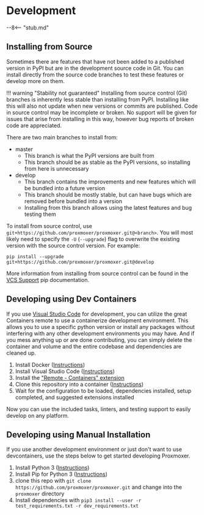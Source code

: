 # Development

--8<-- "stub.md"

## Installing from Source

Sometimes there are features that have not been added to a published version in PyPI but are
in the development source code in Git. You can install directly from the source code branches
to test these features or develop more on them.

!!! warning "Stability not guaranteed"
    Installing from source control (Git) branches is inherently less stable than installing
    from PyPI. Installing like this will also not update when new versions or commits are published.
    Code in source control may be incomplete or broken. No support will be given
    for issues that arise from installing in this way, however bug reports of broken code
    are appreciated.

There are two main branches to install from:

* master
  * This branch is what the PyPI versions are built from
  * This branch should be as stable as the PyPI versions, so installing from here is unnecessary
* develop
  * This branch contains the improvements and new features which will be bundled into a future version
  * This branch should be mostly stable, but can have bugs which are removed before bundled into a version
  * Installing from this branch allows using the latest features and bug testing them

To install from source control, use `git+https://github.com/proxmoxer/proxmoxer.git@<branch>`. You will most likely need to specify the `-U` (`--upgrade`) flag to overwrite the existing version with
the source control version.
For example:

```shell
pip install --upgrade git+https://github.com/proxmoxer/proxmoxer.git@develop
```

More information from installing from source control can be found in the [VCS Support](https://pip.pypa.io/en/stable/topics/vcs-support/) pip documentation.

## Developing using Dev Containers

If you use [Visual Studio Code]() for development, you can utilize the great Containers remote to use a containerize development environment. This allows you to use a specific python version or install any packages without interfering with any other development environments you may have. And if you mess anything up or are done contributing, you can simply delete the container and volume and the entire codebase and dependencies are cleaned up.

1. Install Docker ([Instructions](https://www.docker.com/get-started))
2. Install Visual Studio Code ([Instructions](https://code.visualstudio.com/download))
3. Install the ["Remote - Containers" extension](https://marketplace.visualstudio.com/items?itemName=ms-vscode-remote.remote-containers)
4. Clone this repository into a container ([Instructions](https://code.visualstudio.com/docs/remote/containers#_quick-start-open-a-git-repository-or-github-pr-in-an-isolated-container-volume))
5. Wait for the configuration to be loaded, dependencies installed, setup completed, and suggested extensions installed

Now you can use the included tasks, linters, and testing support to easily develop on any platform.

## Developing using Manual Installation

If you use another development environment or just don't want to use devcontainers, use the steps below to get started developing Proxmoxer.

1. Install Python 3 ([Instructions](https://realpython.com/installing-python/))
2. Install Pip for Python 3 ([Instructions](https://pip.pypa.io/en/stable/installing/))
3. clone this repo with `git clone https://github.com/proxmoxer/proxmoxer.git` and change into the `proxmoxer` directory
4. Install dependencies with `pip3 install --user -r test_requirements.txt -r dev_requirements.txt`
